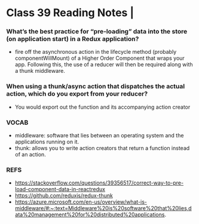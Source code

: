 # Class 39 Reading Notes |

### What’s the best practice for “pre-loading” data into the store (on application start) in a Redux application?
- fire off the asynchronous action in the lifecycle method (probably componentWillMount) of a Higher Order Component that wraps your app. Following this, the use of a reducer will then be required along with a thunk middleware.
### When using a thunk/async action that dispatches the actual action, which do you export from your reducer?
- You would export out the function and its accompanying action creator

### VOCAB
- middleware: software that lies between an operating system and the applications running on it.
- thunk: allows you to write action creators that return a function instead of an action.

### REFS
- https://stackoverflow.com/questions/39356517/correct-way-to-pre-load-component-data-in-reactredux
- https://github.com/reduxjs/redux-thunk
- https://azure.microsoft.com/en-us/overview/what-is-middleware/#:~:text=Middleware%20is%20software%20that%20lies,data%20management%20for%20distributed%20applications.
